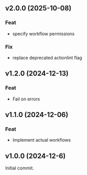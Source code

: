 ## v2.0.0 (2025-10-08)

### Feat

- specify workflow permissions

### Fix

- replace deprecated actionlint flag

## v1.2.0 (2024-12-13)

### Feat

- Fail on errors

## v1.1.0 (2024-12-06)

### Feat

- Implement actual workflows

## v1.0.0 (2024-12-6)

Initial commit.
